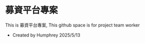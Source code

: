 # 募資平台專案
This is 募資平台專案, This github space is for project team worker
- Created by Humphrey 2025/5/13
